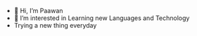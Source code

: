 - 👋 Hi, I’m Paawan
- 👀 I’m interested in Learning new Languages and Technology
- Trying a new thing everyday
 

<!---
Techistic/Techistic is a ✨ special ✨ repository because its `README.md` (this file) appears on your GitHub profile.
You can click the Preview link to take a look at your changes.
--->
